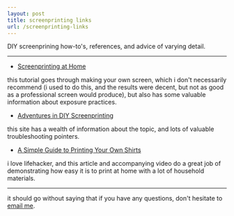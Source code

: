 ```yaml
---
layout: post
title: screenprinting links
url: /screenprinting-links
---
```


DIY screenprining how-to's, references, and advice of varying detail.

--------

 - [Screenprinting at Home](http://www.theartofdoingstuff.com/how-to-screen-printsilkscreening-at-home/)

this tutorial goes through making your own screen, which i don't necessarily recommend (i used to do this, and the results were decent, but not as good as a professional screen would produce), but also has some valuable information about exposure practices. 

 - [Adventures in DIY Screenprinting](http://diysilkscreenprinting.blogspot.com/)

 this site has a wealth of information about the topic, and lots of valuable troubleshooting pointers. 

 - [A Simple Guide to Printing Your Own Shirts](http://lifehacker.com/5886483/simple-guide-to-screen-printing-your-own-shirts)

 i love lifehacker, and this article and accompanying video do a great job of demonstrating how easy it is to print at home with a lot of household materials. 

 ------

 it should go without saying that if you have any questions, don't hesitate to <a href="mailto:ryantroyford@gmail.com">email me</a>. 
